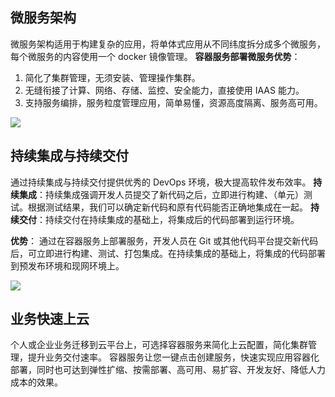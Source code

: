 ## 微服务架构
微服务架构适用于构建复杂的应用，将单体式应用从不同纬度拆分成多个微服务，每个微服务的内容使用一个 docker 镜像管理。
**容器服务部署微服务优势**：
1. 简化了集群管理，无须安装、管理操作集群。
2. 无缝衔接了计算、网络、存储、监控、安全能力，直接使用 IAAS 能力。
3. 支持服务编排，服务粒度管理应用，简单易懂，资源高度隔离、服务高可用。

![](http://imgcache.tcecqpoc.fsphere.cn/image/mc.qcloudimg.com/static/img/0581dbeb97c869bbe6e62025dbc592d7/image.png)

## 持续集成与持续交付
通过持续集成与持续交付提供优秀的 DevOps 环境，极大提高软件发布效率。
**持续集成**：持续集成强调开发人员提交了新代码之后，立即进行构建、（单元）测试。根据测试结果，我们可以确定新代码和原有代码能否正确地集成在一起。
**持续交付**：持续交付在持续集成的基础上，将集成后的代码部署到运行环境。

**优势**： 
通过在容器服务上部署服务，开发人员在 Git 或其他代码平台提交新代码后，可立即进行构建、测试、打包集成。在持续集成的基础上，将集成的代码部署到预发布环境和现网环境上。

![](http://imgcache.tcecqpoc.fsphere.cn/image/mc.qcloudimg.com/static/img/1c6637249c43409e014d14558969ec78/image+%281%29.png)

## 业务快速上云
个人或企业业务迁移到云平台上，可选择容器服务来简化上云配置，简化集群管理，提升业务交付速率。
容器服务让您一键点击创建服务，快速实现应用容器化部署，同时也可达到弹性扩缩、按需部署、高可用、易扩容、开发友好、降低人力成本的效果。




